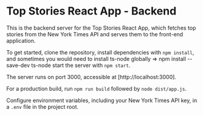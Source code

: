 # Top Stories React App - Backend

This is the backend server for the Top Stories React App, which fetches top stories from the New York Times API and serves them to the front-end application. 

To get started, 
clone the repository, 
install dependencies with `npm install`, and sometimes you would need to install ts-node globally => npm install --save-dev ts-node
start the server with `npm start`. 

The server runs on port 3000, accessible at [http://localhost:3000]. 

For a production build, run `npm run build` followed by `node dist/app.js`. 

Configure environment variables, including your New York Times API key, in a `.env` file in the project root.


